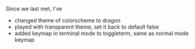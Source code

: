 Since we last met, I've

- changed theme of colorscheme to dragon
- played with transparent theme, set it back to default false
- added keymap in terminal mode to toggleterm, same as normal mode keymap
